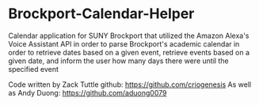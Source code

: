 # Brockport-Calendar-Helper

Calendar application for SUNY Brockport that utilized the Amazon Alexa's Voice Assistant API in order to parse Brockport's academic calendar in order to retrieve dates based on a given event, retrieve events based on a given date, and inform the user how many days there were until the specified event

Code written by Zack Tuttle github: https://github.com/criogenesis
As well as Andy Duong: https://github.com/aduong0079
